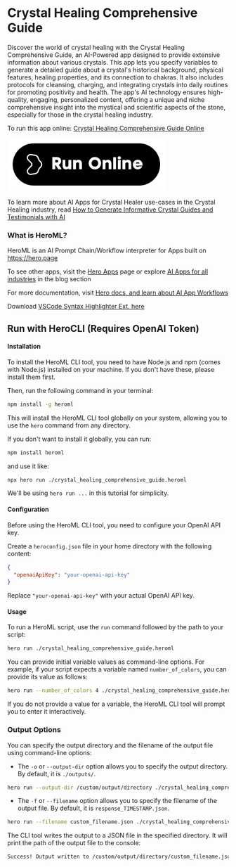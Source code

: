 # Crystal Healing Comprehensive Guide

Discover the world of crystal healing with the Crystal Healing Comprehensive Guide, an AI-Powered app designed to provide extensive information about various crystals. This app lets you specify variables to generate a detailed guide about a crystal's historical background, physical features, healing properties, and its connection to chakras. It also includes protocols for cleansing, charging, and integrating crystals into daily routines for promoting positivity and health. The app's AI technology ensures high-quality, engaging, personalized content, offering a unique and niche comprehensive insight into the mystical and scientific aspects of the stone, especially for those in the crystal healing industry.

To run this app online: [Crystal Healing Comprehensive Guide Online](https://hero.page/app/crystal-healing-comprehensive-guide-ai-powered-comprehensive-crystal-guide/2WirWe6IOI0tHYzlHDRp)

[![Run Crystal Healing Comprehensive Guide Online](/assets/run.svg)](https://hero.page/app/crystal-healing-comprehensive-guide-ai-powered-comprehensive-crystal-guide/2WirWe6IOI0tHYzlHDRp)

To learn more about AI Apps for Crystal Healer use-cases in the Crystal Healing industry, read [How to Generate Informative Crystal Guides and Testimonials with AI](https://hero.page/blog/ai/crystal-healing/how-to-generate-informative-crystal-guides-and-testimonials-with-ai/170830)

### What is HeroML?
HeroML is an AI Prompt Chain/Workflow interpreter for Apps built on https://hero.page 

To see other apps, visit the [Hero Apps](https://hero.page/apps) page or explore [AI Apps for all industries](https://hero.page/blog) in the blog section

For more documentation, visit [Hero docs, and learn about AI App Workflows](https://hero.page/tutorials/introduction-to-heroml)

Download [VSCode Syntax Highlighter Ext. here](https://marketplace.visualstudio.com/items?itemName=hero-page.heroml)

## Run with HeroCLI (Requires OpenAI Token)

#### Installation

To install the HeroML CLI tool, you need to have Node.js and npm (comes with Node.js) installed on your machine. If you don't have these, please install them first. 

Then, run the following command in your terminal:

```bash
npm install -g heroml
```

This will install the HeroML CLI tool globally on your system, allowing you to use the `hero` command from any directory.

If you don't want to install it globally, you can run:

```bash
npm install heroml
```

and use it like:

```bash
npx hero run ./crystal_healing_comprehensive_guide.heroml
```

We'll be using `hero run ...` in this tutorial for simplicity.

#### Configuration

Before using the HeroML CLI tool, you need to configure your OpenAI API key. 

Create a `heroconfig.json` file in your home directory with the following content:

```json
{
  "openaiApiKey": "your-openai-api-key"
}
```

Replace `"your-openai-api-key"` with your actual OpenAI API key.

#### Usage

To run a HeroML script, use the `run` command followed by the path to your script:

```bash
hero run ./crystal_healing_comprehensive_guide.heroml
```

You can provide initial variable values as command-line options. For example, if your script expects a variable named `number_of_colors`, you can provide its value as follows:

```bash
hero run --number_of_colors 4 ./crystal_healing_comprehensive_guide.heroml
```

If you do not provide a value for a variable, the HeroML CLI tool will prompt you to enter it interactively.

### Output Options

You can specify the output directory and the filename of the output file using command-line options:

- The `-o` or `--output-dir` option allows you to specify the output directory. By default, it is `./outputs/`.

```bash
hero run --output-dir /custom/output/directory ./crystal_healing_comprehensive_guide.heroml
```

- The `-f` or `--filename` option allows you to specify the filename of the output file. By default, it is `response_TIMESTAMP.json`.

```bash
hero run --filename custom_filename.json ./crystal_healing_comprehensive_guide.heroml
```

The CLI tool writes the output to a JSON file in the specified directory. It will print the path of the output file to the console:

```bash
Success! Output written to /custom/output/directory/custom_filename.json
```

